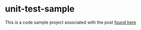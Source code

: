 # unit-test-sample

This is a code sample project associated with the post [found here](https://adamlif.com/2021/08/16/how-do-we-test-this-unit-testing/)
